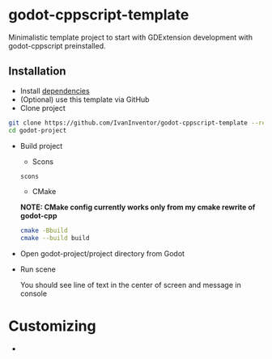 # godot-cppscript-template
Minimalistic template project to start with GDExtension development with godot-cppscript preinstalled.

## Installation
- Install [dependencies](https://github.com/IvanInventor/godot-cppscript#dependencies)
- (Optional) use this template via GitHub
- Clone project
```bash
git clone https://github.com/IvanInventor/godot-cppscript-template --recurse-submodules godot-project
cd godot-project
```
- Build project
  - Scons
  ```bash
  scons
  ```
  - CMake
  
  **NOTE: CMake config currently works only from my cmake rewrite of godot-cpp**
  ```bash
  cmake -Bbuild
  cmake --build build
  ```
- Open godot-project/project directory from Godot
- Run scene

  You should see line of text in the center of screen and message in console

# Customizing
- 

  
